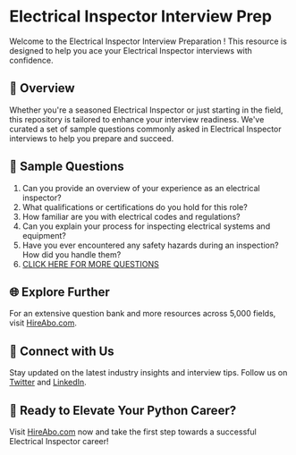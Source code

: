 # Electrical Inspector Interview Prep

Welcome to the Electrical Inspector Interview Preparation ! This resource is designed to help you ace your Electrical Inspector interviews with confidence.

## 🚀 Overview

Whether you're a seasoned Electrical Inspector or just starting in the field, this repository is tailored to enhance your interview readiness. We've curated a set of sample questions commonly asked in Electrical Inspector interviews to help you prepare and succeed.

## 📝 Sample Questions

1. Can you provide an overview of your experience as an electrical inspector?
2. What qualifications or certifications do you hold for this role?
3. How familiar are you with electrical codes and regulations?
4. Can you explain your process for inspecting electrical systems and equipment?
5. Have you ever encountered any safety hazards during an inspection? How did you handle them?
6. [CLICK HERE FOR MORE QUESTIONS](https://hireabo.com/job/12_1_8/Electrical%20Inspector)

## 🌐 Explore Further

For an extensive question bank and more resources across 5,000 fields, visit [HireAbo.com](https://www.hireabo.com).

## 📱 Connect with Us

Stay updated on the latest industry insights and interview tips. Follow us on [Twitter](https://twitter.com/hireabo) and [LinkedIn](https://www.linkedin.com/in/hire-abo-3609972a8/).

## 🚀 Ready to Elevate Your Python Career?

Visit [HireAbo.com](https://www.hireabo.com) now and take the first step towards a successful Electrical Inspector career!